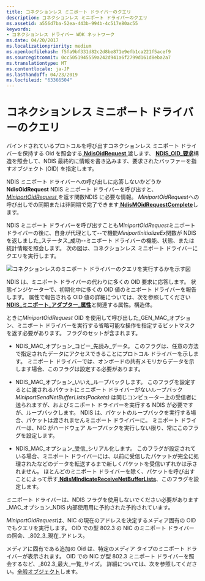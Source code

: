 ```yaml
---
title: コネクションレス ミニポート ドライバーのクエリ
description: コネクションレス ミニポート ドライバーのクエリ
ms.assetid: a556d7ba-52ea-443b-994b-4c517e80ac55
keywords:
- コネクションレス ドライバー WDK ネットワーク
ms.date: 04/20/2017
ms.localizationpriority: medium
ms.openlocfilehash: f5fa9bf331d82c2d8be871e9efb1ca221f5acef9
ms.sourcegitcommit: 0cc5051945559a242d941a6f2799d161d8eba2a7
ms.translationtype: MT
ms.contentlocale: ja-JP
ms.lasthandoff: 04/23/2019
ms.locfileid: "63366504"
---
```

# <a name="querying-a-connectionless-miniport-driver"></a>コネクションレス ミニポート ドライバーのクエリ





バインドされているプロトコルを呼び出すコネクションレス ミニポート ドライバーを保持する Oid を照会する[ **NdisOidRequest** ](https://msdn.microsoft.com/library/windows/hardware/ff563710)渡します、 [ **NDIS\_OID\_要求**](https://msdn.microsoft.com/library/windows/hardware/ff566710)構造を照会して、NDIS 最終的に情報を書き込みます、要求されたバッファーを指すオブジェクト (OID) を指定します。

NDIS ミニポート ドライバーへの呼び出しに応答しないかどうか**NdisOidRequest** NDIS ミニポート ドライバーを呼び出すと、 [ *MiniportOidRequest* ](https://msdn.microsoft.com/library/windows/hardware/ff559416)を返す関数NDIS に必要な情報。 *MiniportOidRequest*への呼び出しでの同期または非同期で完了できます[ **NdisMOidRequestComplete**](https://msdn.microsoft.com/library/windows/hardware/ff563622)します。

NDIS ミニポート ドライバーを呼び出すことも*MiniportOidRequest*ミニポート ドライバーの後に、自身が代理として--で機能*MiniportInitializeEx*関数が NDIS を返しました\_ステータス\_成功--ミニポート ドライバーの機能、状態、または統計情報を照会します。 次の図は、コネクションレス ミニポート ドライバーにクエリを実行します。

![コネクションレスのミニポート ドライバーのクエリを実行するかを示す図](images/fig5-2.png)

NDIS は、ミニポート ドライバーの代わりに多くの OID 要求に応答します。 状態インジケーターで、初期化中に多くの OID 値のミニポート ドライバーを報告します。 属性で報告される OID 値の詳細については、次を参照してください[ **NDIS\_ミニポート\_アダプター\_属性**](https://msdn.microsoft.com/library/windows/hardware/ff565920)と関連する属性。構造体。

ときに*MiniportOidRequest* OID を使用して呼び出した\_GEN\_MAC\_オプション、ミニポート ドライバーを実行する省略可能な操作を指定するビットマスクを返す必要があります。 フラグのセットが含まれます。

-   NDIS\_MAC\_オプション\_コピー\_先読み\_データ。 このフラグは、任意の方法で指定されたデータにアクセスできることにプロトコル ドライバーを示します。 ミニポート ドライバーでは、オンボードの共有メモリからデータを示します場合、このフラグは設定する必要があります。

-   NDIS\_MAC\_オプション\_いいえ\_ループバックします。 このフラグを設定するとに渡されるパケットにミニポート ドライバーがないループバック*MiniportSendNetBufferLists(Packets)* は同じコンピューター上の受信者に送られますが、およびミニポート ドライバーを実行する NDIS が必要ですが、ループバックします。 NDIS は、パケットのループバックを実行する場合、パケットは渡されませんミニポート ドライバーに。 ミニポート ドライバーは、NIC がハードウェア ループバックを実行しない限り、常にこのフラグを設定します。

-   NDIS\_MAC\_オプション\_受信\_シリアル化します。 このフラグが設定されている場合、ミニポート ドライバーには、以前に受信したパケットが完全に処理されたなどのデータを転送するまで新しくパケットを受信いずれかは示されません。 ほとんどのミニポート ドライバーを除く、パケットを呼び出すことによって示す[ **NdisMIndicateReceiveNetBufferLists**](https://msdn.microsoft.com/library/windows/hardware/ff563598)、このフラグを設定します。

ミニポート ドライバーは、NDIS フラグを使用しないでください必要があります\_MAC\_オプション\_NDIS 内部使用用に予約された予約されています。

*MiniportOidRequest*は、NIC の現在のアドレスを決定するメディア固有の OID でもクエリを実行します。 OID での型 802.3 の NIC のミニポート ドライバーの照会、\_802\_3\_現在\_アドレス。

メディアに固有である追加の Oid は、特定のメディア タイプのミニポート ドライバーが表示されます。 OID での NIC が型 802.3 ミニポート ドライバーを照会するなど、\_802.3\_最大\_一覧\_サイズ。 詳細については、次を参照してください。[全般オブジェクト](https://msdn.microsoft.com/library/windows/hardware/ff546510)します。

 

 





